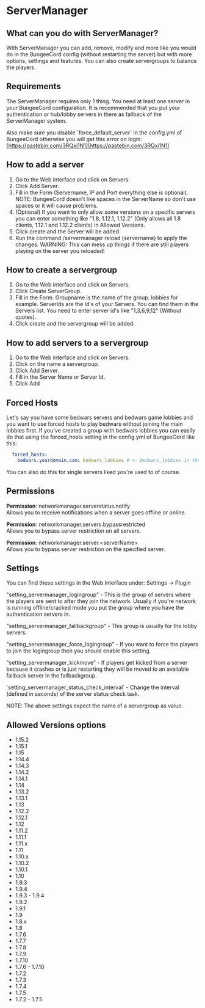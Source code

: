 # ServerManager

## What can you do with ServerManager?

With ServerManager you can add, remove, modify and more like you would do in the BungeeCord config \(without restarting the server\) but with more options, settings and features. You can also create servergroups to balance the players.

## Requirements

The ServerManager requires only 1 thing. You need at least one server in your BungeeCord configuration. It is recommended that you put your authentication or hub/lobby servers in there as fallback of the ServerManager system.

Also make sure you disable \`force\_default\_server\` in the config.yml of BungeeCord otherwise you will get this error on login: [https://pastebin.com/3RQxi1N1](https://pastebin.com/3RQxi1N1)

## How to add a server

1. Go to the Web interface and click on Servers.
2. Click Add Server.
3. Fill in the Form \(Servername, IP and Port everything else is optional\). NOTE: BungeeCord doesn't like spaces in the ServerName so don't use spaces or it will cause problems.
4. \(Optional\) If you want to only allow some versions on a specific servers you can enter something like "1.8, 1.12.1, 1.12.2" \(Only allows all 1.8 clients, 1.12.1 and 1.12.2 clients\) in Allowed Versions.
5. Click create and the Server will be added.
6. Run the command /servermanager reload \(servername\) to apply the changes. WARNING: This can mess up things if there are still players playing on the server you reloaded!

## How to create a servergroup

1. Go to the Web interface and click on Servers.
2. Click Create ServerGroup.
3. Fill in the Form. Groupname is the name of the group. lobbies for example. ServerIds are the Id's of your Servers. You can find them in the Servers list. You need to enter server id's like "1,3,6,9,12" \(Without quotes\).
4. Click create and the servergroup will be added.

## How to add servers to a servergroup

1. Go to the Web interface and click on Servers.
2. Click on the name a servergroup.
3. Click Add Server.
4. Fill in the Server Name or Server Id.
5. Click Add

## Forced Hosts

Let's say you have some bedwars servers and bedwars game lobbies and you want to use forced hosts to play bedwars without joining the main lobbies first. If you've created a group with bedwars lobbies you can easily do that using the forced\_hosts setting in the config.yml of BungeeCord like this:

```yaml
  forced_hosts:
    bedwars.yourdomain.com: bedwars_lobbies # <- bedwars_lobbies in the groupname I used in this example
```

You can also do this for single servers liked you're used to of course.

## Permissions

**Permission**: networkmanager.serverstatus.notify  
Allows you to receive notifications when a server goes offline or online.

**Permission**: networkmanager.servers.bypassrestricted  
Allows you to bypass server restriction on all servers.

**Permission**: networkmanager.server.&lt;serverName&gt;  
Allows you to bypass server restriction on the specified server.

## Settings

You can find these settings in the Web Interface under: Settings -&gt; Plugin

"setting\_servermanager\_logingroup" - This is the group of servers where the players are sent to after they join the network. Usually if you're network is running offline/cracked mode you put the group where you have the authentication servers in.

"setting\_servermanager\_fallbackgroup" - This group is usually for the lobby servers. 

"setting\_servermanager\_force\_logingroup" - If you want to force the players to join the logingroup then you should enable this setting.

"setting\_servermanager\_kickmove" - If players get kicked from a server because it crashes or is just restarting they will be moved to an available fallback server in the fallbackgroup.  
  
\`setting\_servermanager\_status\_check\_interval\`  - Change the interval \(defined in seconds\) of the server status check task.

  
NOTE: The above settings expect the name of a servergroup as value.

## Allowed Versions options

* 1.15.2
* 1.15.1
* 1.15
* 1.14.4
* 1.14.3
* 1.14.2
* 1.14.1
* 1.14
* 1.13.2
* 1.13.1
* 1.13
* 1.12.2
* 1.12.1
* 1.12
* 1.11.2
* 1.11.1
* 1.11.x
* 1.11
* 1.10.x
* 1.10.2
* 1.10.1
* 1.10
* 1.9.3
* 1.9.4
* 1.9.3 - 1.9.4
* 1.9.2
* 1.9.1
* 1.9
* 1.8.x
* 1.8
* 1.7.6
* 1.7.7
* 1.7.8
* 1.7.9
* 1.7.10
* 1.7.6 - 1.7.10
* 1.7.2
* 1.7.3
* 1.7.4
* 1.7.5
* 1.7.2 - 1.7.5

